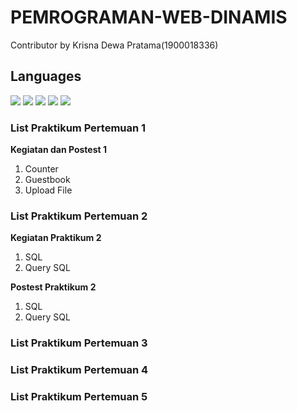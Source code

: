 # PEMROGRAMAN-WEB-DINAMIS
Contributor by Krisna Dewa Pratama(1900018336)

## Languages 
<!-- <p align="left"> <a href="https://www.w3schools.com/css/" target="_blank"> <img src="https://raw.githubusercontent.com/devicons/devicon/master/icons/css3/css3-original-wordmark.svg" alt="css3" width="40" height="40"/> </a> <a href="https://www.w3.org/html/" target="_blank"> <img src="https://raw.githubusercontent.com/devicons/devicon/master/icons/html5/html5-original-wordmark.svg" alt="html5" width="40" height="40"/> </a> <a href="https://www.mysql.com/" target="_blank"> <img src="https://raw.githubusercontent.com/devicons/devicon/master/icons/mysql/mysql-original-wordmark.svg" alt="mysql" width="40" height="40"/> </a> <a href="https://www.php.net" target="_blank"> <img src="https://raw.githubusercontent.com/devicons/devicon/master/icons/php/php-original.svg" alt="php" width="40" height="40"/> </a> </p> -->
<a href="#"><img src="https://img.shields.io/badge/HTML5-E34F26?style=for-the-badge&logo=html5&logoColor=white"></a>
<a href="#"><img src="https://img.shields.io/badge/CSS3-1572B6?style=for-the-badge&logo=css3&logoColor=white"></a>
<a href="#"><img src="https://img.shields.io/badge/PHP-777BB4?style=for-the-badge&logo=php&logoColor=white"></a>
<a href="#"><img src="https://img.shields.io/badge/MySQL-00000F?style=for-the-badge&logo=mysql&logoColor=white"></a>
<a href="#"><img src="https://img.shields.io/badge/Bootstrap-563D7C?style=for-the-badge&logo=bootstrap&logoColor=white"></a>


### List Praktikum Pertemuan 1 <br>
**Kegiatan dan Postest 1**
1. Counter <br>
2. Guestbook <br>
3. Upload File <br>

### List Praktikum Pertemuan 2 <br>
**Kegiatan Praktikum 2**
1. SQL <br>
2. Query SQL <br>

**Postest Praktikum 2**
1. SQL <br>
2. Query SQL <br>

### List Praktikum Pertemuan 3 <br>
### List Praktikum Pertemuan 4 <br>
### List Praktikum Pertemuan 5 <br>
